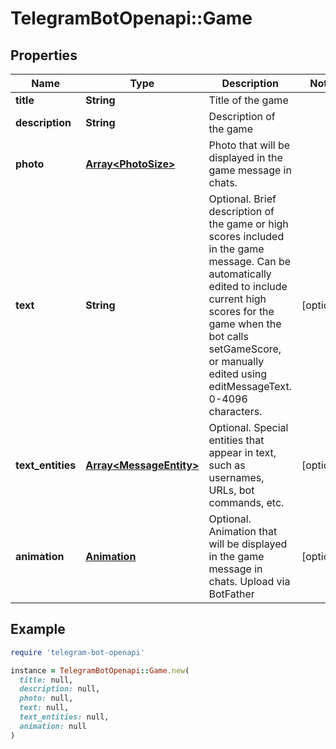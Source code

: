 # TelegramBotOpenapi::Game

## Properties

| Name | Type | Description | Notes |
| ---- | ---- | ----------- | ----- |
| **title** | **String** | Title of the game |  |
| **description** | **String** | Description of the game |  |
| **photo** | [**Array&lt;PhotoSize&gt;**](PhotoSize.md) | Photo that will be displayed in the game message in chats. |  |
| **text** | **String** | Optional. Brief description of the game or high scores included in the game message. Can be automatically edited to include current high scores for the game when the bot calls setGameScore, or manually edited using editMessageText. 0-4096 characters. | [optional] |
| **text_entities** | [**Array&lt;MessageEntity&gt;**](MessageEntity.md) | Optional. Special entities that appear in text, such as usernames, URLs, bot commands, etc. | [optional] |
| **animation** | [**Animation**](Animation.md) | Optional. Animation that will be displayed in the game message in chats. Upload via BotFather | [optional] |

## Example

```ruby
require 'telegram-bot-openapi'

instance = TelegramBotOpenapi::Game.new(
  title: null,
  description: null,
  photo: null,
  text: null,
  text_entities: null,
  animation: null
)
```

